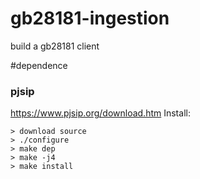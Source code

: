 # gb28181-ingestion
build a gb28181 client

#dependence
### pjsip
https://www.pjsip.org/download.htm
Install:
```
> download source
> ./configure
> make dep
> make -j4
> make install
```